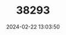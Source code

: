 ---
title: "38293"
category: "Dalbergia tricolor"
draft: false
date: 2024-02-22 13:03:50
languages:
  Malagasy: ["Manary baomba", "Manary fotsy", "Manary voraka", "Sangnary", "Tsiandalana", "Vahitaha", "Manary"]
---